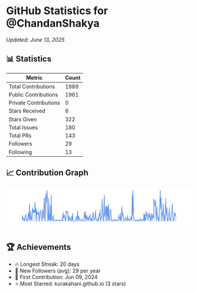 # GitHub Statistics for @ChandanShakya
*Updated: June 13, 2025*

## 📊 Statistics
| Metric | Count |
|--------|--------|
| Total Contributions | 1989 |
| Public Contributions | 1961 |
| Private Contributions | 0 |
| Stars Received | 6 |
| Stars Given | 322 |
| Total Issues | 180 |
| Total PRs | 143 |
| Followers | 29 |
| Following | 13 |

## 📈 Contribution Graph

![Contribution Graph](./contribution_graph.png)

## 🏆 Achievements

- 🔥 Longest Streak: 20 days
- 👥 New Followers (avg): 29 per year
- 📅 First Contribution: Jun 09, 2024
- ⭐ Most Starred: kurakahani.github.io (3 stars)
